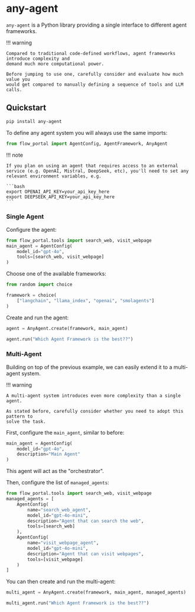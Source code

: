 # **any-agent**

`any-agent` is a Python library providing a single interface to different agent frameworks.

!!! warning

    Compared to traditional code-defined workflows, agent frameworks introduce complexity and
    demand much more computational power.

    Before jumping to use one, carefully consider and evaluate how much value you
    would get compared to manually defining a sequence of tools and LLM calls.

## Quickstart

```bash
pip install any-agent
```

To define any agent system you will always use the same imports:

```python
from flow_portal import AgentConfig, AgentFramework, AnyAgent
```

!!! note

    If you plan on using an agent that requires access to an external service (e.g. OpenAI, Mistral, DeepSeek, etc), you'll need to set any relevant environment variables, e.g.

    ```bash
    export OPENAI_API_KEY=your_api_key_here
    export DEEPSEEK_API_KEY=your_api_key_here
    ```

### Single Agent

Configure the agent:

```python
from flow_portal.tools import search_web, visit_webpage
main_agent = AgentConfig(
    model_id="gpt-4o",
    tools=[search_web, visit_webpage]
)
```

Choose one of the available frameworks:

```python
from random import choice

framework = choice(
    ["langchain", "llama_index", "openai", "smolagents"]
)
```

Create and run the agent:

```python
agent = AnyAgent.create(framework, main_agent)

agent.run("Which Agent Framework is the best??")
```

### Multi-Agent

Building on top of the previous example, we can easily extend it to a multi-agent system.

!!! warning

    A multi-agent system introduces even more complexity than a single agent.

    As stated before, carefully consider whether you need to adopt this pattern to
    solve the task.

First, configure the `main_agent`, similar to before:

```python
main_agent = AgentConfig(
    model_id="gpt-4o",
    description="Main Agent"
)
```

This agent will act as the "orchestrator".

Then, configure the list of `managed_agents`:

```python
from flow_portal.tools import search_web, visit_webpage
managed_agents = [
    AgentConfig(
        name="search_web_agent",
        model_id="gpt-4o-mini",
        description="Agent that can search the web",
        tools=[search_web]
    ),
    AgentConfig(
        name="visit_webpage_agent",
        model_id="gpt-4o-mini",
        description="Agent that can visit webpages",
        tools=[visit_webpage]
    )
]
```

You can then create and run the multi-agent:

```python
multi_agent = AnyAgent.create(framework, main_agent, managed_agents)

multi_agent.run("Which Agent Framework is the best??")
```
